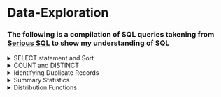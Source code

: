 # Data-Exploration
### The following is a compilation of SQL queries takening from [Serious SQL](https://www.datawithdanny.com/courses/serious-sql) to show my understanding of SQL

<details>
<summary>
SELECT statement and Sort
</summary>

Select all columns:        `SELECT *`

OR

Select specific columns:   `SELECT column_name_1, column_name_2...`

Where is the data?         `FROM schema_name.table_name`

In what order:             `ORDER BY column_name_1, column_name_2...DESC`

  Descending order `DESC`
  
How many records?          `LIMIT number`

1. What is the name of the category with the highest category_id in the dvd_rentals.category table?
```sql
SELECT name, category_id
FROM dvd_rentals.category
ORDER BY category_id desc
LIMIT 1;
```

2. For the films with the longest length, what is the title of the “R” rated film with the lowest replacement_cost in dvd_rentals.film table?
```sql
SELECT title, rating, length, replacement_cost
FROM dvd_rentals.film
GROUP BY replacement_cost,length,rating, title
ORDER BY length desc, replacement_cost;
```

3. Who was the manager of the store with the highest total_sales in the dvd_rentals.sales_by_store table?
```sql
SELECT manager, total_sales
FROM dvd_rentals.sales_by_store
ORDER BY total_sales DESC;
```

4. What is the postal_code of the city with the 5th highest city_id in the dvd_rentals.address table?
```sql
SELECT postal_code, city_id
FROM dvd_rentals.address
ORDER BY city_id DESC
LIMIT 5;
```
</details>

<details>
<summary>
COUNT and DISTINCT
</summary>

  `COUNT` returns the number of records/rows in a particular column
  
  `DISTINCT` returns unique values if there are duplicate values
  
  `COUNT DISTINCT` returns the number of unique records in a particular column
  
  We also use `AS` to create an alias for a new output column
  
1. How many rows are there in the film_list table?
```sql
SELECT COUNT(*) AS row_count
FROM dvd_rentals.film_list;
```
2. What are the unique values for the rating column in the film table?
```sql
SELECT DISTINCT rating
FROM dvd_rentals.film_list;
```

3. How many unique category values are there in the film_list table?
```sql
SELECT COUNT(DISTINCT category) AS unique_category_count
FROM dvd_rentals.film_list;
```
  
### Apply Aggregate Count Function & Single Column Value Counts
  
  We can also sort our data using the `GROUP BY` clause
  
4. What is the frequency of values in the rating column in the film_list table?
```sql
SELECT
  rating,
  COUNT(*) AS frequency
FROM
  dvd_rentals.film_list
GROUP BY
  rating
ORDER BY
  frequency DESC;
```

### Adding a Percentage Column
  
5. What percentage does each rating hold in the film_list table
```sql
SELECT
  rating,
  COUNT(*) AS frequency,
  ROUND(
    100 * COUNT(*) :: NUMERIC / SUM(COUNT(*)) OVER (),
    2
  ) AS percentage
FROM
  dvd_rentals.film_list
GROUP BY
  rating
ORDER BY
  frequency DESC;
```
> A few things to note:
  1. We use `ROUND` to round off to a number of decimal points i.e. 2 decimal points in the example
  2. We use `::NUMERIC` to cast an integter as a numeric data type to avoid [floor division](https://www.educative.io/answers/floor-division)
  3. `OVER()` is a window funtion
  4. We first count the number of ratings and the divide by the total number `SUM` of the ratings.
  
### Counts For Multiple Column Combinations
 
6.1. What are the 5 most frequent rating and category combinations in the film_list table?
```sql
SELECT
  rating,
  category,
  COUNT(*) AS frequency
FROM
  dvd_rentals.film_list
GROUP BY
  rating,
  category
ORDER BY
  frequency DESC
LIMIT
  5;
```
> NOTE: We need to group by the same selected columns
  
6.2. Group by ordinal syntax (instead of column name)
```sql
SELECT
  rating,
  category,
  COUNT(*) AS frequency
FROM
  dvd_rentals.film_list
GROUP BY
  1,2
ORDER BY
  frequency DESC
LIMIT
  5;
```
</details>

<details>
<summary>
Identifying Duplicate Records
</summary>

## Dealing with duplicate records
  
#### 1. Using a `SELECT COUNT(*)` will return the total number of rows in the dataset.
  <img width="595" alt="count star" src="https://user-images.githubusercontent.com/111830926/204182009-38d04ebb-0bf0-47ee-b0a7-bc76d5fb8ded.png">

#### 2. Using `SELECT DISTINCT *` returns all the unique rows in the datatset, i.e. removing duplicate rows.
  <img width="1157" alt="distinct" src="https://user-images.githubusercontent.com/111830926/204182247-301a075c-c737-49a9-8f00-29b5f60cfa04.png">

  
> **A problem arises when we want to count the number of distinct/unique rows. PostgreSQL does not allow for this:**
  <img width="1150" alt="count-distinct" src="https://user-images.githubusercontent.com/111830926/204182501-e45771b9-3b55-420f-9220-f5b9510b5f1e.png">

### There are 3 ways to get around this:

  #### a. Subqueries
```sql
SELECT COUNT(*)
FROM (
  SELECT DISTINCT *
  FROM health.user_logs) AS subquery;
 ```
  
  #### b. CTE (Common table expression)
```sql
WITH cte_dedups AS (
  SELECT distinct *
  FROM health.user_logs)
SELECT COUNT(*)
FROM cte_dedups;
```
  
  #### c. Temp Tables
```sql
DROP TABLE IF EXISTS deduplicated_user_logs;

CREATE TEMP TABLE deduplicated_user_logs AS
SELECT DISTINCT *
FROM health.user_logs;

SELECT COUNT(*)
FROM deduplicated_user_logs;
  ```
  
#### 3. Compare counts
  The row count in the original table/dataset vs. the row count of the deduplicated table.
  
  In this example the original table has 43891 rows and the deduplicated table has 31004 row, therefore we can conclude that there are duplicate records.
  
  
## Other ways to identify duplicate records
  
  ### Group by counts across all columns
```sql
 SELECT 
  id,
  log_date,
  measure,
  measure_value,
  systolic,
  diastolic,
  COUNT(*) AS frequency
FROM health.user_logs
GROUP BY 
  id,
  log_date,
  measure,
  measure_value,
  systolic,
  diastolic
ORDER BY frequency DESC;
```

#### Using the `WHERE` clause to show records that appear more than once `> 1`, and excluding those that only appear once.
  ```sql
WITH groupby_count AS (
SELECT 
   id,
   log_date,
   measure,
   measure_value,
   systolic,
   diastolic,
   COUNT(*) AS frequency
FROM health.user_logs
GROUP BY 
   id,
   log_date,
   measure,
   measure_value,
   systolic,
   diastolic)
SELECT *
FROM groupby_count
WHERE frequency > 1
ORDER BY frequency DESC;
```
  
#### Applying a condition using the `HAVING` clause to return the duplicate records and there frequencies
  
```sql
DROP TABLE IF EXISTS unique_duplicate_records;

CREATE TEMPORARY TABLE unique_duplicate_records AS
SELECT *
FROM health.user_logs
GROUP BY
  id,
  log_date,
  measure,
  measure_value,
  systolic,
  diastolic
HAVING COUNT(*) > 1;

SELECT *
FROM unique_duplicate_records
LIMIT 10;
```
  
> NOTES:
  1. We use `DISTINCT` to remove duplicate records from a dataset
  2. To calculate unique record counts we can use either CTEs or subqueries, however CTEs are better to use in terms of readability.
  3. To detect the presence of duplicate records compare the basic record counts with the unique counts
  4. We use the `GROUP BY` clause to identify the exact duplicate records across all columns in a table
  5. We use the `HAVING` clause to filter records. NB we cannot use the alias name for an aggregate function in the `HAVING` clause i.e. we must use `COUNT(*)` eg. `COUNT(*) > 1` 
 
</details>

<details>
<summary>
Summary Statistics
</summary>
  
  ### Mean, median and mode
 
  #### Mean 
```sql
SELECT 
  ROUND(AVG(measure_value),2) AS average_weight
FROM health.user_logs
WHERE measure = 'weight'
 AND measure_value > 0
 AND measure_value < 201;
```
<img width="263" alt="mean" src="https://user-images.githubusercontent.com/111830926/204466495-1437325c-cd65-495f-ba82-dd06d353065d.png">
                   
#### Median                         
```sql
SELECT 
  ROUND(
  CAST(PERCENTILE_CONT(0.5) WITHIN GROUP (ORDER BY measure_value) AS NUMERIC),
  2) AS median_weight
FROM health.user_logs
WHERE measure = 'weight'
 AND measure_value > 0
 AND measure_value < 201;
```      
 <img width="249" alt="median" src="https://user-images.githubusercontent.com/111830926/204466540-6e60e384-db1d-4c51-8013-c04a929b5835.png">
                      
#### Mode
```sql
SELECT 
  ROUND(
   MODE() WITHIN GROUP (ORDER BY measure_value), 
   2) AS mode_weight
FROM health.user_logs
WHERE measure = 'weight'
 AND measure_value > 0
 AND measure_value < 201;
 ```
  <img width="209" alt="mode" src="https://user-images.githubusercontent.com/111830926/204466582-db837e68-5b53-4f26-8dd9-277b0969bf4b.png">
             
  ### Max and min to get a range
```sql
SELECT 
  MIN(measure_value) AS min_weight,
  MAX(measure_value) AS max_weights,
  MAX(measure_value) - MIN(measure_value) AS weight_range
FROM health.user_logs
WHERE measure = 'weight'
 AND measure_value > 0
 AND measure_value < 201;
```
<img width="525" alt="min max" src="https://user-images.githubusercontent.com/111830926/204466843-538245a3-e39b-4801-a2d1-b5e892fab5d1.png">


  ### Variance and standard deviation
  
  ### 
   
</details>

<details>
<summary>
Distribution Functions
</summary>
</details>
